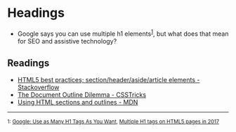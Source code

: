 # Headings 

- Google says you can use multiple h1 elements<sup>[1](#googleh1)</sup>, but what does that mean for SEO and assistive technology?

## Readings

- [HTML5 best practices; section/header/aside/article elements - Stackoverflow](https://stackoverflow.com/questions/4781077/html5-best-practices-section-header-aside-article-elements/26579514#26579514)
- [The Document Outline Dilemma - CSSTricks](https://css-tricks.com/document-outline-dilemma/)
- [Using HTML sections and outlines - MDN](https://developer.mozilla.org/en-US/docs/Web/Guide/HTML/Using_HTML_sections_and_outlines)


---  
<sup name="googleh1">1: [Google: Use as Many H1 Tags As You Want](https://www.seroundtable.com/google-h1-tags-23699.html), [Multiple H1 tags on HTML5 pages in 2017](https://productforums.google.com/forum/#!msg/webmasters/BmyI8YX_25A/81hZNQFJDQAJ)</sup>

